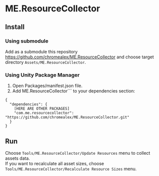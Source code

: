 # ME.ResourceCollector

## Install

### Using submodule

Add as a submodule this repository https://github.com/chromealex/ME.ResourceCollector and choose target directory ```Assets/ME.ResourceCollector```.

### Using Unity Package Manager

1. Open Packages/manifest.json file.
2. Add ME.ResourceCollector``` to your dependencies section:
```
{
  "dependencies": {
    [HERE ARE OTHER PACKAGES]
    "com.me.resourcecollector": "https://github.com/chromealex/ME.ResourceCollector.git"
  }
}
```

## Run

Choose ```Tools/ME.ResourceCollector/Update Resources``` menu to collect assets data.<br>
If you want to recalculate all asset sizes, choose ```Tools/ME.ResourceCollector/Recalculate Resource Sizes``` menu.
